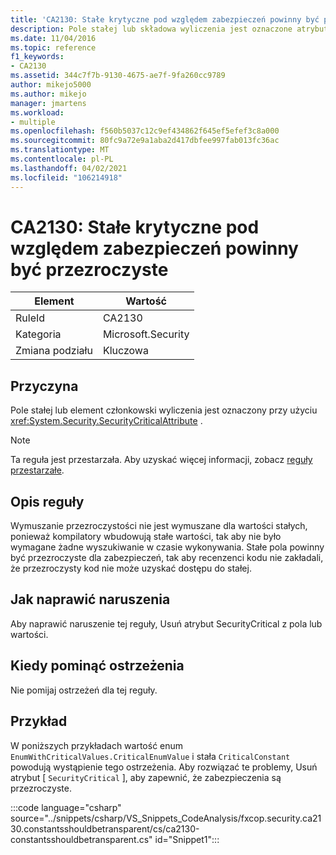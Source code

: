 ```yaml
---
title: 'CA2130: Stałe krytyczne pod względem zabezpieczeń powinny być przezroczyste'
description: Pole stałej lub składowa wyliczenia jest oznaczone atrybutem System. Security. SecurityCriticalAttribute.
ms.date: 11/04/2016
ms.topic: reference
f1_keywords:
- CA2130
ms.assetid: 344c7f7b-9130-4675-ae7f-9fa260cc9789
author: mikejo5000
ms.author: mikejo
manager: jmartens
ms.workload:
- multiple
ms.openlocfilehash: f560b5037c12c9ef434862f645ef5efef3c8a000
ms.sourcegitcommit: 80fc9a72e9a1aba2d417dbfee997fab013fc36ac
ms.translationtype: MT
ms.contentlocale: pl-PL
ms.lasthandoff: 04/02/2021
ms.locfileid: "106214918"
---
```

# <a name="ca2130-security-critical-constants-should-be-transparent"></a>CA2130: Stałe krytyczne pod względem zabezpieczeń powinny być przezroczyste

|Element|Wartość|
|-|-|
|RuleId|CA2130|
|Kategoria|Microsoft.Security|
|Zmiana podziału|Kluczowa|

## <a name="cause"></a>Przyczyna
Pole stałej lub element członkowski wyliczenia jest oznaczony przy użyciu <xref:System.Security.SecurityCriticalAttribute> .

> [!NOTE]
> Ta reguła jest przestarzała. Aby uzyskać więcej informacji, zobacz [reguły przestarzałe](fxcop-unported-deprecated-rules.md).

## <a name="rule-description"></a>Opis reguły
Wymuszanie przezroczystości nie jest wymuszane dla wartości stałych, ponieważ kompilatory wbudowują stałe wartości, tak aby nie było wymagane żadne wyszukiwanie w czasie wykonywania. Stałe pola powinny być przezroczyste dla zabezpieczeń, tak aby recenzenci kodu nie zakładali, że przezroczysty kod nie może uzyskać dostępu do stałej.

## <a name="how-to-fix-violations"></a>Jak naprawić naruszenia
Aby naprawić naruszenie tej reguły, Usuń atrybut SecurityCritical z pola lub wartości.

## <a name="when-to-suppress-warnings"></a>Kiedy pominąć ostrzeżenia
Nie pomijaj ostrzeżeń dla tej reguły.

## <a name="example"></a>Przykład
W poniższych przykładach wartość enum `EnumWithCriticalValues.CriticalEnumValue` i stała `CriticalConstant` powodują wystąpienie tego ostrzeżenia. Aby rozwiązać te problemy, Usuń atrybut [ `SecurityCritical` ], aby zapewnić, że zabezpieczenia są przezroczyste.

:::code language="csharp" source="../snippets/csharp/VS_Snippets_CodeAnalysis/fxcop.security.ca2130.constantsshouldbetransparent/cs/ca2130-constantsshouldbetransparent.cs" id="Snippet1":::

